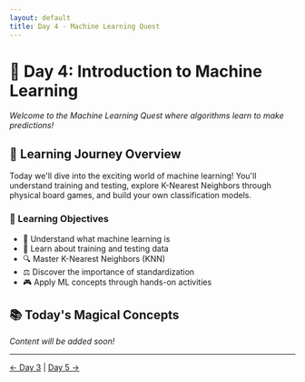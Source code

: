 ```yaml
---
layout: default
title: Day 4 - Machine Learning Quest
---
```


# 🤖 Day 4: Introduction to Machine Learning

*Welcome to the Machine Learning Quest where algorithms learn to make predictions!*

## 🔮 Learning Journey Overview

Today we'll dive into the exciting world of machine learning! You'll understand training and testing, explore K-Nearest Neighbors through physical board games, and build your own classification models.

### 🎯 Learning Objectives
- 🧠 Understand what machine learning is
- 🎯 Learn about training and testing data
- 🔍 Master K-Nearest Neighbors (KNN)
- ⚖️ Discover the importance of standardization
- 🎮 Apply ML concepts through hands-on activities

## 📚 Today's Magical Concepts

*Content will be added soon!*

---

[← Day 3](../day03/) | [Day 5 →](../day05/)